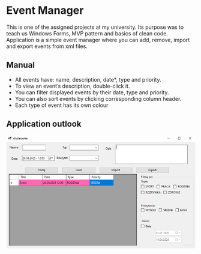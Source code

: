 # Event Manager
This is one of the assigned projects at my university. 
Its purpose was to teach us Windows Forms, MVP pattern and basics of clean code. 
Application is a simple event manager where you can add, remove, import and export events from xml files. 

## Manual
- All events have: name, description, date*, type and priority.
- To view an event’s description, double-click it.
- You can filter displayed events by their date, type and priority.
- You can also sort events by clicking corresponding column header.
- Each type of event has its own colour

## Application outlook
![Screenshot of app](https://github.com/Grochu25/EventManager/blob/master/AppScreenShot.png?raw=true)
